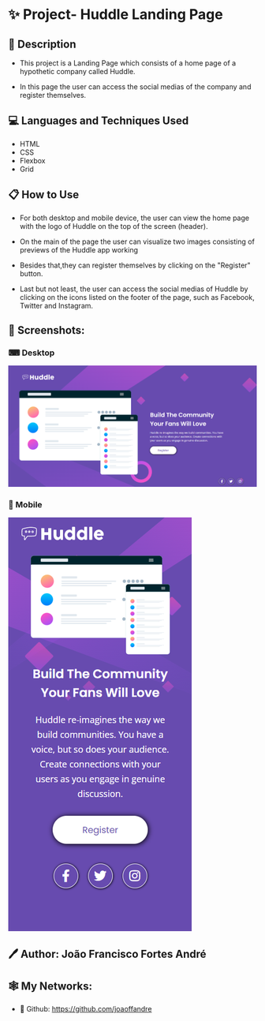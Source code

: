 # ✨ Project- Huddle Landing Page

## 📕 Description

- This project is a Landing Page which consists of a home page of a hypothetic company called Huddle.

- In this page the user can access the social medias of the company and register themselves.

## 💻 Languages and Techniques Used

- HTML
- CSS
- Flexbox
- Grid 

## 📋 How to Use

- For both desktop and mobile device, the user can view the home page with the logo of Huddle on the top of the screen (header).

- On the main of the page the user can visualize two images consisting of previews of the Huddle app working

- Besides that,they can register themselves by clicking on the "Register" button.

- Last but not least, the user can access the social medias of Huddle by clicking on the icons listed on the footer of the page, such as Facebook, Twitter and Instagram.

## 📸 Screenshots:

### ⌨ Desktop

[<img src="./src/images/Screenshots/Desktop.png">](https://joaoffandre.github.io/Quest1-Huddle-Landing-Page/)

### 📱 Mobile

[<img src="./src/images/Screenshots/Mobile.png">](https://joaoffandre.github.io/Quest1-Huddle-Landing-Page/)

## 🖊 Author: João Francisco Fortes André

## 🕸 My Networks:

- 🐙 Github: https://github.com/joaoffandre